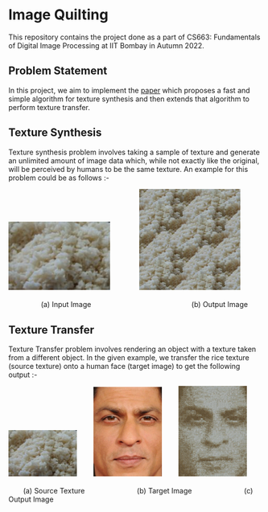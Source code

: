 # Image Quilting

This repository contains the project done as a part of CS663: Fundamentals of Digital Image Processing at IIT Bombay in Autumn 2022. 

## Problem Statement

In this project, we aim to implement the [paper](https://people.eecs.berkeley.edu/~efros/research/quilting/quilting.pdf) which proposes a fast and simple algorithm for texture synthesis and then extends that algorithm to perform texture transfer.

## Texture Synthesis

Texture synthesis problem involves taking a sample of texture and generate an unlimited amount of image data which, while not exactly like the original, will be perceived by humans to be the same texture. An example for this problem could be as follows :-

<p>
  <img width="40%" src="/results/Input/texture13.png">
  <img width="10%">
  <img width="40%" src="/results/Quilting/3/output13.png"> <br> <br>
  <img width="12%"> (a) Input Image <img width="38%"> (b) Output Image
</p>

## Texture Transfer

Texture Transfer problem involves rendering an object with a texture taken from a different object. In the given example, we transfer the rice texture (source texture) onto a human face (target image) to get the following output :-

<p>
  <img width="27%" src="/results/Input/texture13.png">
  <img width="5%">
  <img width="27%" src="/results/Target/srk.jpeg"> 
  <img width="5%">
  <img width="27%" src="/results/Transfer/transfer_output_2.png"> <br> <br>
  <img width="5%"> (a) Source Texture <img width="19%"> (b) Target Image <img width="19%"> (c) Output Image
</p>
